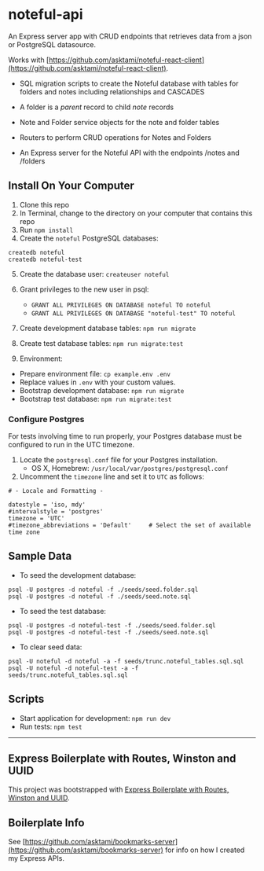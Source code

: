 # noteful-api

An Express server app with CRUD endpoints that retrieves data from a json or PostgreSQL datasource.

Works with [https://github.com/asktami/noteful-react-client](https://github.com/asktami/noteful-react-client).

- SQL migration scripts to create the Noteful database with tables for folders and notes including relationships and CASCADES

- A folder is a _parent_ record to child _note_ records

- Note and Folder service objects for the note and folder tables

- Routers to perform CRUD operations for Notes and Folders

- An Express server for the Noteful API with the endpoints /notes and /folders

## Install On Your Computer

1. Clone this repo
2. In Terminal, change to the directory on your computer that contains this repo
3. Run `npm install`
4. Create the `noteful` PostgreSQL databases:

```
createdb noteful
createdb noteful-test
```

5. Create the database user: `createuser noteful`

6. Grant privileges to the new user in psql:

   - `GRANT ALL PRIVILEGES ON DATABASE noteful TO noteful`
   - `GRANT ALL PRIVILEGES ON DATABASE "noteful-test" TO noteful`

7. Create development database tables: `npm run migrate`

8. Create test database tables: `npm run migrate:test`

9. Environment:

- Prepare environment file: `cp example.env .env`
- Replace values in `.env` with your custom values.
- Bootstrap development database: `npm run migrate`
- Bootstrap test database: `npm run migrate:test`

### Configure Postgres

For tests involving time to run properly, your Postgres database must be configured to run in the UTC timezone.

1. Locate the `postgresql.conf` file for your Postgres installation.
   - OS X, Homebrew: `/usr/local/var/postgres/postgresql.conf`
2. Uncomment the `timezone` line and set it to `UTC` as follows:

```
# - Locale and Formatting -

datestyle = 'iso, mdy'
#intervalstyle = 'postgres'
timezone = 'UTC'
#timezone_abbreviations = 'Default'     # Select the set of available time zone
```

## Sample Data

- To seed the development database:

```
psql -U postgres -d noteful -f ./seeds/seed.folder.sql
psql -U postgres -d noteful -f ./seeds/seed.note.sql
```

- To seed the test database:

```
psql -U postgres -d noteful-test -f ./seeds/seed.folder.sql
psql -U postgres -d noteful-test -f ./seeds/seed.note.sql
```

- To clear seed data:

```
psql -U noteful -d noteful -a -f seeds/trunc.noteful_tables.sql.sql
psql -U noteful -d noteful-test -a -f seeds/trunc.noteful_tables.sql.sql
```

## Scripts

- Start application for development: `npm run dev`
- Run tests: `npm test`

---

## Express Boilerplate with Routes, Winston and UUID

This project was bootstrapped with [Express Boilerplate with Routes, Winston and UUID](https://github.com/asktami/express-boilerplate-routes).

## Boilerplate Info

See [https://github.com/asktami/bookmarks-server](https://github.com/asktami/bookmarks-server) for info on how I created my Express APIs.
